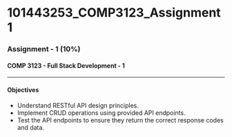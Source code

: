 # 101443253_COMP3123_Assignment1

### Assignment - 1 (10%)
#### COMP 3123 - Full Stack Development - 1
<hr>

#### Objectives
- Understand RESTful API design principles.
- Implement CRUD operations using provided API endpoints.
- Test the API endpoints to ensure they return the correct response codes and data.
